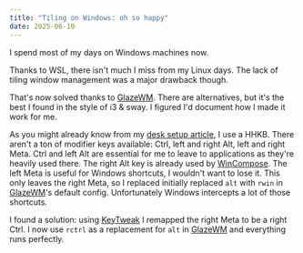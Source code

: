 ```yaml
---
title: "Tiling on Windows: oh so happy"
date: 2025-06-10
---
```


I spend most of my days on Windows machines now.

Thanks to WSL, there isn't much I miss from my Linux days. The lack of tiling window management was a major drawback though.

That's now solved thanks to [GlazeWM](https://github.com/glzr-io/glazewm). There are alternatives, but it's the best I found in the style of i3 & sway. I figured I'd document how I made it work for me.

As you might already know from my [desk setup article](/posts/desk/), I use a HHKB. There aren't a ton of modifier keys available: Ctrl, left and right Alt, left and right Meta. Ctrl and left Alt are essential for me to leave to applications as they're heavily used there. The right Alt key is already used by [WinCompose](https://wincompose.info/). The left Meta is useful for Windows shortcuts, I wouldn't want to lose it. This only leaves the right Meta, so I replaced initially replaced `alt` with `rwin` in [GlazeWM](https://github.com/glzr-io/glazewm)'s default config. Unfortunately Windows intercepts a lot of those shortcuts.

I found a solution: using [KeyTweak](https://keytweak.en.softonic.com/) I remapped the right Meta to be a right Ctrl. I now use `rctrl` as a replacement for `alt` in [GlazeWM](https://github.com/glzr-io/glazewm) and everything runs perfectly.
